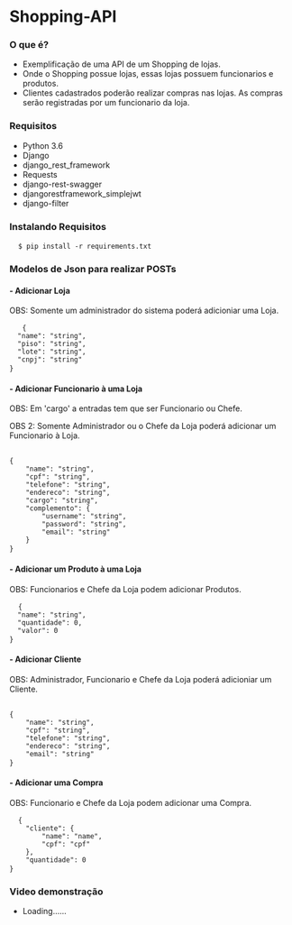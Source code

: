 # Shopping-API
<h3> O que é? </h3>
<ul>
  <li> Exemplificação de uma API de um Shopping de lojas. </li>
  <li> Onde o Shopping possue lojas, essas lojas possuem funcionarios e produtos. </li>
  <li> Clientes cadastrados poderão realizar compras nas lojas. As compras serão registradas por um funcionario da loja. </li>
</ul>

<h3> Requisitos </h3>
<ul>
  <li> Python 3.6 </li>
  <li> Django </li>
  <li> django_rest_framework </li>
  <li> Requests </li>
  <li> django-rest-swagger </li>
  <li> djangorestframework_simplejwt </li>
  <li> django-filter </li>
</ul>

<h3> Instalando Requisitos</h3>
<pre> <code> $ pip install -r requirements.txt </code> </pre>


<h3> Modelos de Json para realizar POSTs </h3>

 <h4> - Adicionar Loja </h4>
 <p> OBS: Somente um administrador do sistema poderá adicioniar uma Loja. </p>
    <pre> <code>  {
  "name": "string",
  "piso": "string",
  "lote": "string",
  "cnpj": "string"
}</code> </pre>
  
 <h4> - Adicionar Funcionario à uma Loja </h4>
 <p >OBS: Em 'cargo' a entradas tem que ser Funcionario ou Chefe.</p>
 <p> OBS 2: Somente Administrador ou o Chefe da Loja poderá adicionar um Funcionario à Loja. </p>
    <pre> <code>  
{
    "name": "string",
    "cpf": "string",
    "telefone": "string",
    "endereco": "string",
    "cargo": "string",
    "complemento": {
        "username": "string",
        "password": "string",
        "email": "string"
    }
}</code> </pre>
    
 <h4> - Adicionar um Produto à uma Loja </h4>
  <p> OBS: Funcionarios e Chefe da Loja podem adicionar Produtos. </p>
    <pre> <code> {
  "name": "string",
  "quantidade": 0,
  "valor": 0
}</code> </pre>
    
 <h4> - Adicionar Cliente </h4>
  <p> OBS: Administrador, Funcionario e Chefe da Loja poderá adicioniar um Cliente. </p>
    <pre> <code> 
{
    "name": "string",
    "cpf": "string",
    "telefone": "string",
    "endereco": "string",
    "email": "string"
} </code> </pre>
    
 <h4> - Adicionar uma Compra </h4>
  <p> OBS: Funcionario e Chefe da Loja podem adicionar uma Compra. </p>
    <pre> <code> {
    "cliente": {
        "name": "name",
        "cpf": "cpf"
    },
    "quantidade": 0
} </code> </pre>
  


<h3> Video demonstração </h3>
<ul>
 <li> Loading...... </li>
</ul>
